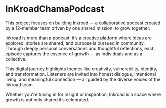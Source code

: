 # InKroadChamaPodcast
This project focuses on building Inkroad — a collaborative podcast created by a 12-member team driven by one shared mission: to grow together.

Inkroad is more than a podcast; it’s a creative platform where ideas are explored, stories are shared, and purpose is pursued in community. Through deeply personal conversations and thoughtful reflections, each episode captures the essence of growth — as individuals and as a collective.

This digital journey highlights themes like creativity, vulnerability, identity, and transformation. Listeners are invited into honest dialogue, intentional living, and meaningful connection — all guided by the diverse voices of the Inkroad team.

Whether you're tuning in for insight or inspiration, Inkroad is a space where growth is not only shared it’s celebrated.
